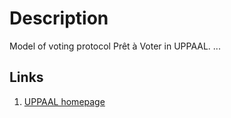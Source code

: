 # Description
Model of voting protocol Pr&ecirc;t &agrave; Voter in UPPAAL.
...

## Links
1. [UPPAAL homepage](http://www.uppaal.org/)
